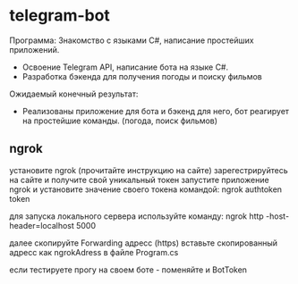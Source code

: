 # telegram-bot

Программа: 
Знакомство с языками C#, написание простейших приложений.  
- Освоение Telegram API, написание бота на языке C#. 
- Разработка бэкенда для получения погоды и поиску фильмов

Ожидаемый конечный результат:
- Реализованы приложение для бота и бэкенд для него, бот реагирует на простейшие команды. (погода, поиск фильмов)

## ngrok

установите ngrok (прочитайте инструкцию на сайте)
зарегестрируйтесь на сайте и получите свой уникальный токен
запустите приложение ngrok и установите значение своего токена командой:
ngrok authtoken token

для запуска локального сервера используйте команду:
ngrok http -host-header=localhost 5000

далее скопируйте Forwarding адресс (https)
вставьте скопированный адресс как ngrokAdress в файле Program.cs

если тестируете прогу на своем боте - поменяйте и BotToken